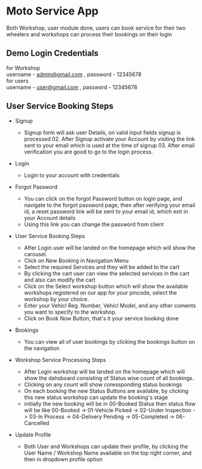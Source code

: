 # Moto Service App

Both Workshop, user module done, users can book service for their two wheelers and workshops can process their bookings on their login

## Demo Login Credentials

for Workshop \
username - admin@gmail.com , password - 12345678 \
for users \
username - user@gmail.com , password - 12345678

## User Service Booking Steps

- Signup

  - Signup form will ask user Details, on valid input fields signup is processed 02. After Signup activate your Account by visiting the link sent to your email which is used at the time of signup 03. After email verification you are good to go to the login process.

- Login

  - Login to your account with credentials

- Forgot Password

  - You can click on the forgot Password button on login page, and navigate to the forgot password page, then after verifying your email id, a reset password link will be sent to your email id, which exit in your Account details
  - Using this link you can change the password from client

- User Service Booking Steps

  - After Login user will be landed on the homepage which will show the carousel.
  - Click on New Booking in Navigation Menu
  - Select the required Services and they will be added to the cart
  - By clicking the cart user can view the selected services in the cart and also can modify the cart
  - Click on the Select workshop button which will show the available workshops registered on our app for your pincode, select the workshop by your choice.
  - Enter your Vehicl Reg. Number, Vehicl Model, and any other coments you want to specify to the workshop.
  - Click on Book Now Button, that's it your service booking done

- Bookings

  - You can view all of user bookings by clicking the bookings button on the navigation

- Workshop Service Processing Steps

  - After Login workshop will be landed on the homepage which will show the dahsboard consisting of Status wise count of all bookings.
  - Clicking on any count will show coressponding status bookings
  - On each booking the new Status Buttons are available, by clicking this new status workshop can update the booking's stage
  - initially the new booking will be in 00-Booked Status then status flow will be like
    00-Booked -> 01-Vehicle Picked -> 02-Under Inspection -> 03-In Process -> 04-Delivery Pending -> 05-Completed -> 06-Cancelled

- Update Profile

  - Both User and Workshops can update their profile, by clicking the User Name / Workshop Name available on the top right corner, and then in dropdown profile option
